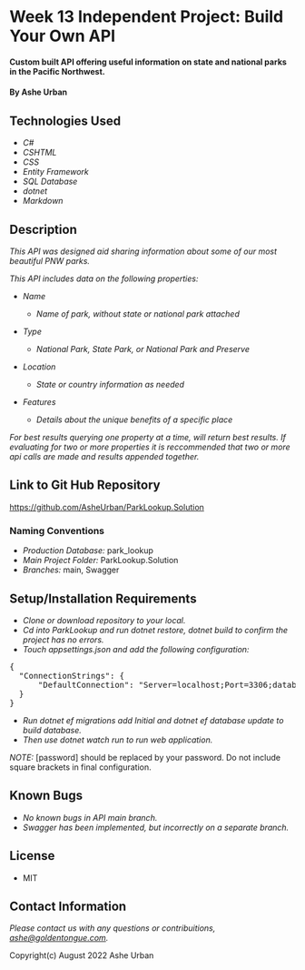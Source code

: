 # Week 13 Independent Project: Build Your Own API

#### Custom built API offering useful information on state and national parks in the Pacific Northwest.

#### By Ashe Urban

## Technologies Used

* _C#_
* _CSHTML_
* _CSS_
* _Entity Framework_
* _SQL Database_
* _dotnet_
* _Markdown_

## Description

_This API was designed aid sharing information about some of our most beautiful PNW parks._

_This API includes data on the following properties:_

* _Name_
  * _Name of park, without state or national park attached_

* _Type_
  * _National Park, State Park, or National Park and Preserve_
  
* _Location_
  * _State or country information as needed_

* _Features_
  * _Details about the unique benefits of a specific place_

_For best results querying one property at a time, will return best results. If evaluating for two or more properties it is reccommended that two or more api calls are made and results appended together._

## Link to Git Hub Repository

https://github.com/AsheUrban/ParkLookup.Solution

### Naming Conventions

* _Production Database:_ park_lookup
* _Main Project Folder:_ ParkLookup.Solution
* _Branches:_ main, Swagger

## Setup/Installation Requirements

* _Clone or download repository to your local._
* _Cd into ParkLookup and run dotnet restore, dotnet build to confirm the project has no errors._
* _Touch appsettings.json and add the following configuration:_

<pre>{
  "ConnectionStrings": {
      "DefaultConnection": "Server=localhost;Port=3306;database=[park_lookup];uid=root;pwd=[password];"
  }
}</pre>

* _Run dotnet ef migrations add Initial and dotnet ef database update to build database._
* _Then use dotnet watch run to run web application._

_NOTE:_ [password] should be replaced by your password. Do not include square brackets in final configuration.

## Known Bugs

* _No known bugs in API main branch._
* _Swagger has been implemented, but incorrectly on a separate branch._


## License

* MIT

## Contact Information

_Please contact us with any questions or contribuitions, ashe@goldentongue.com._

Copyright(c) August 2022 Ashe Urban